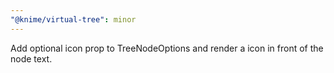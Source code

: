 ```yaml
---
"@knime/virtual-tree": minor
---
```


Add optional icon prop to TreeNodeOptions and render a icon in front of the node text.

